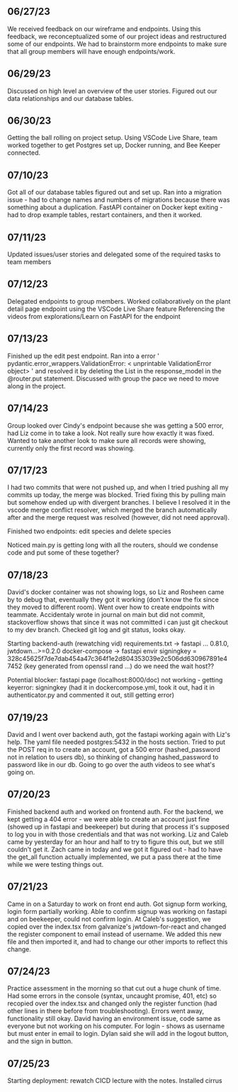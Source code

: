 ## 06/27/23

We received feedback on our wireframe and endpoints.
Using this feedback, we reconceptualized some of our project ideas and restructured some of our endpoints. We had to brainstorm more endpoints to make sure that all group members will have enough endpoints/work.

## 06/29/23

Discussed on high level an overview of the user stories. Figured out our data relationships and our database tables.

## 06/30/23

Getting the ball rolling on project setup.
Using VSCode Live Share, team worked together to get Postgres set up, Docker running, and Bee Keeper connected.

## 07/10/23

Got all of our database tables figured out and set up.
Ran into a migration issue - had to change names and numbers of migrations because there was something about a duplication. FastAPI container on Docker kept exiting - had to drop example tables, restart containers, and then it worked.

## 07/11/23

Updated issues/user stories and delegated some of the required tasks to team members

## 07/12/23

Delegated endpoints to group members.
Worked collaboratively on the plant detail page endpoint using the VSCode Live Share feature
Referencing the videos from explorations/Learn on FastAPI for the endpoint

## 07/13/23

Finished up the edit pest endpoint. Ran into a error ' pydantic.error_wrappers.ValidationError: < unprintable ValidationError object> '
and resolved it by deleting the List in the response_model in the @router.put statement. Discussed with group the pace we need to move along in the project.

## 07/14/23

Group looked over Cindy's endpoint because she was getting a 500 error, had Liz come in to take a look. Not really sure how exactly it was fixed. Wanted to take another look to make sure all records were showing, currently only the first record was showing.

## 07/17/23

I had two commits that were not pushed up, and when I tried pushing all my commits up today, the merge was blocked. Tried fixing this by pulling main but somehow ended up with divergent branches. I believe I resolved it in the vscode merge conflict resolver, which merged the branch automatically after and the merge request was resolved (however, did not need approval).

Finished two endpoints: edit species and delete species

Noticed main.py is getting long with all the routers, should we condense code and put some of these together?

## 07/18/23

David's docker container was not showing logs, so Liz and Rosheen came by to debug that, eventually they got it working (don't know the fix since they moved to different room).
Went over how to create endpoints with teammate.
Accidentaly wrote in journal on main but did not commit, stackoverflow shows that since it was not committed i can just git checkout to my dev branch. Checked git log and git status, looks okay.

Starting backend-auth (rewatching vid)
requirements.txt -> fastapi ... 0.81.0, jwtdown...>=0.2.0
docker-compose -> fastapi envir
signingkey = 328c45625f7de7dab454a47c364f1e2d804353039e2c506dd630967891e47452
(key generated from openssl rand ...)
do we need the wait host??

Potential blocker: fastapi page (localhost:8000/doc) not working - getting keyerror: signingkey (had it in dockercompose.yml, took it out, had it in authenticator.py and commented it out, still getting error)

## 07/19/23

David and I went over backend auth, got the fastapi working again with Liz's help. The yaml file needed postgres:5432 in the hosts section. Tried to put the POST req in to create an account, got a 500 error (hashed_password not in relation to users db), so thinking of changing hashed_password to password like in our db. Going to go over the auth videos to see what's going on.

## 07/20/23

Finished backend auth and worked on frontend auth. For the backend, we kept getting a 404 error - we were able to create an account just fine (showed up in fastapi and beekeeper) but during that process it's supposed to log you in with those credentials and that was not working. Liz and Caleb came by yesterday for an hour and half to try to figure this out, but we still couldn't get it. Zach came in today and we got it figured out - had to have the get_all function actually implemented, we put a pass there at the time while we were testing things out.

## 07/21/23

Came in on a Saturday to work on front end auth. Got signup form working, login form partially working. Able to confirm signup was working on fastapi and on beekeeper, could not confirm login.
At Caleb's suggestion, we copied over the index.tsx from galvanize's jwtdown-for-react and changed the register component to email instead of username. We added this new file and then imported it, and had to change our other imports to reflect this change.

## 07/24/23

Practice assessment in the morning so that cut out a huge chunk of time. Had some errors in the console (syntax, uncaught promise, 401, etc) so recopied over the index.tsx and changed only the register function (had other lines in there before from troubleshooting). Errors went away, functionality still okay. David having an environment issue, code same as everyone but not working on his computer.
For login - shows as username but must enter in email to login.
Dylan said she will add in the logout button, and the sign in button.

## 07/25/23

Starting deployment: rewatch CICD lecture with the notes.
Installed cirrus
